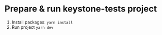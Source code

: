 # Prepare & run keystone-tests project 
1. Install packages: ```yarn install```
2. Run project ```yarn dev```
